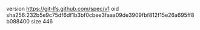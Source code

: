 version https://git-lfs.github.com/spec/v1
oid sha256:232b5e9c75df6df1b3bf0cbee3faaa09de3909fbf812f15e26a695ff8b088400
size 446
